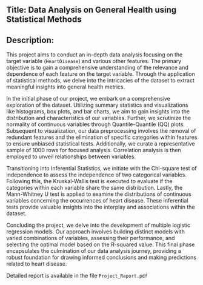 ## Title:  Data Analysis on General Health using Statistical Methods
## Description:
This project aims to conduct an in-depth data analysis focusing on the target variable (`HeartDisease`) and various other features. The primary objective is to gain a comprehensive understanding of the relevance and dependence of each feature on the target variable. Through the application of statistical methods, we delve into the intricacies of the dataset to extract meaningful insights into general health metrics.

In the initial phase of our project, we embark on a comprehensive exploration of the dataset. Utilizing summary statistics and visualizations like histograms, box plots, and bar charts, we aim to gain insights into the distribution and characteristics of our variables. Further, we scrutinize the normality of continuous variables through Quantile-Quantile (QQ) plots. Subsequent to visualization, our data preprocessing involves the removal of redundant features and the elimination of specific categories within features to ensure unbiased statistical tests. Additionally, we curate a representative sample of 1000 rows for focused analysis. Correlation analysis is then employed to unveil relationships between variables.

Transitioning into Inferential Statistics, we initiate with the Chi-square test of independence to assess the independence of two categorical variables. Following this, the Kruskal-Wallis test is executed to evaluate if the categories within each variable share the same distribution. Lastly, the Mann-Whitney U test is applied to examine the distributions of continuous variables concerning the occurrences of heart disease. These inferential tests provide valuable insights into the interplay and associations within the dataset.

Concluding the project, we delve into the development of multiple logistic regression models. Our approach involves building distinct models with varied combinations of variables, assessing their performance, and selecting the optimal model based on the R-squared value. This final phase encapsulates the culmination of our data analysis journey, providing a robust foundation for drawing informed conclusions and making predictions related to heart disease.

Detailed report is available in the file `Project_Report.pdf`

